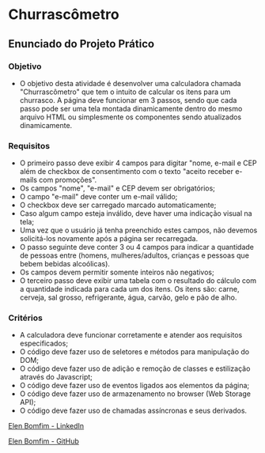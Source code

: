 # Churrascômetro

## Enunciado do Projeto Prático

### Objetivo

- O objetivo desta atividade é desenvolver uma calculadora chamada "Churrascômetro" que tem o intuito de calcular os itens para um churrasco. A página deve funcionar em 3 passos, sendo que cada passo pode ser uma tela montada dinamicamente dentro do mesmo arquivo HTML ou simplesmente os componentes sendo atualizados dinamicamente.

### Requisitos

- O primeiro passo deve exibir 4 campos para digitar "nome, e-mail e CEP além de checkbox de consentimento com o texto "aceito receber e-mails com promoções".
- Os campos "nome", "e-mail" e CEP devem ser obrigatórios;
- O campo "e-mail" deve conter um e-mail válido;
- O checkbox deve ser carregado marcado automaticamente;
- Caso algum campo esteja inválido, deve haver uma indicação visual na tela;
- Uma vez que o usuário já tenha preenchido estes campos, não devemos solicitá-los novamente após a página ser recarregada.
- O passo seguinte deve conter 3 ou 4 campos para indicar a quantidade de pessoas entre (homens, mulheres/adultos, crianças e pessoas que bebem bebidas alcoólicas).
- Os campos devem permitir somente inteiros não negativos;
- O terceiro passo deve exibir uma tabela com o resultado do cálculo com a quantidade indicada para cada um dos itens. Os itens são: carne, cerveja, sal grosso, refrigerante, água, carvão, gelo e pão de alho.

### Critérios

- A calculadora deve funcionar corretamente e atender aos requisitos especificados;
- O código deve fazer uso de seletores e métodos para manipulação do DOM;
- O código deve fazer uso de adição e remoção de classes e estilização através do Javascript;
- O código deve fazer uso de eventos ligados aos elementos da página;
- O código deve fazer uso de armazenamento no browser (Web Storage API);
- O código deve fazer uso de chamadas assíncronas e seus derivados.

[Elen Bomfim - LinkedIn ](https://www.linkedin.com/in/elenbomfim/)

[Elen Bomfim - GitHub](https://github.com/elenbomfim)
